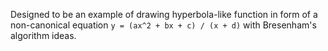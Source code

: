 Designed to be an example of drawing hyperbola-like function in form of a non-canonical equation `y = (ax^2 + bx + c) / (x + d)` with Bresenham's algorithm ideas.